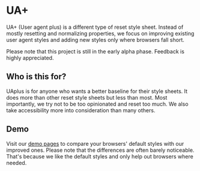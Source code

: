 # UA+

UA+ (User agent plus) is a different type of reset style sheet. Instead of mostly resetting and normalizing properties, we focus on improving existing user agent styles and adding new styles only where browsers fall short.

Please note that this project is still in the early alpha phase. Feedback is highly appreciated.

## Who is this for?

UAplus is for anyone who wants a better baseline for their style sheets. It does more than other reset style sheets but less than most. Most importantly, we try not to be too opinionated and reset too much. We also take accessibility more into consideration than many others.

## Demo

Visit our [demo pages](https://fokus.dev/tools/uaplus/demo/) to compare your browsers' default styles with our improved ones. Please note that the differences are often barely noticeable. That's because we like the default styles and only help out browsers where needed.
